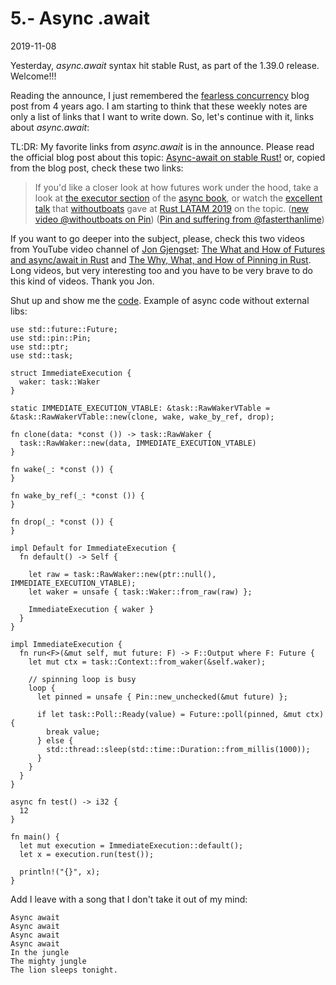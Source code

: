 # 5.- Async .await
2019-11-08

Yesterday, *async.await* syntax hit stable Rust, as part of the 1.39.0 release. Welcome!!!

Reading the announce, I just remembered the [fearless concurrency](https://blog.rust-lang.org/2015/04/10/Fearless-Concurrency.html) blog post from 4 years ago. I am starting to think that these weekly notes are only a list of links that I want to write down. So, let's continue with it, links about *async.await*:

TL:DR: My favorite links from *async.await* is in the announce. Please read the official blog post about this topic: [Async-await on stable Rust!](https://blog.rust-lang.org/2019/11/07/Async-await-stable.html) or, copied from the blog post, check these two  links:

> If you'd like a closer look at how futures work under the hood, take a look at [the executor section](https://rust-lang.github.io/async-book/02_execution/04_executor.html) of the [async book](https://github.com/rust-lang/async-book), or watch the [excellent talk](https://www.youtube.com/watch?v=skos4B5x7qE) that [withoutboats](https://github.com/withoutboats) gave at [Rust LATAM 2019](https://rustlatam.org/) on the topic. ([new video @withoutboats on Pin](https://www.youtube.com/watch?v=shtfSMTwKRw)) ([Pin and suffering from @fasterthanlime](https://fasterthanli.me/articles/pin-and-suffering))

If you want to go deeper into the subject, please, check this two videos from YouTube video channel of [Jon Gjengset](https://twitter.com/jonhoo): [The What and How of Futures and async/await in Rust](https://www.youtube.com/watch?v=9_3krAQtD2k) and [The Why, What, and How of Pinning in Rust](https://www.youtube.com/watch?v=DkMwYxfSYNQ). Long videos, but very interesting too and you have to be very brave to do this kind of videos. Thank you Jon.

Shut up and show me the [code](https://play.rust-lang.org/?version=beta&mode=debug&edition=2018&gist=e04334bf580a8792fc1ba2771e245a72). Example of async code without external libs:
```
use std::future::Future;
use std::pin::Pin;
use std::ptr;
use std::task;

struct ImmediateExecution {
  waker: task::Waker
}

static IMMEDIATE_EXECUTION_VTABLE: &task::RawWakerVTable = &task::RawWakerVTable::new(clone, wake, wake_by_ref, drop);

fn clone(data: *const ()) -> task::RawWaker {
  task::RawWaker::new(data, IMMEDIATE_EXECUTION_VTABLE)
}

fn wake(_: *const ()) {
}

fn wake_by_ref(_: *const ()) {
}

fn drop(_: *const ()) {
}

impl Default for ImmediateExecution {
  fn default() -> Self {

    let raw = task::RawWaker::new(ptr::null(), IMMEDIATE_EXECUTION_VTABLE);
    let waker = unsafe { task::Waker::from_raw(raw) };

    ImmediateExecution { waker }
  }
}

impl ImmediateExecution {
  fn run<F>(&mut self, mut future: F) -> F::Output where F: Future {
    let mut ctx = task::Context::from_waker(&self.waker);

    // spinning loop is busy
    loop {
      let pinned = unsafe { Pin::new_unchecked(&mut future) };

      if let task::Poll::Ready(value) = Future::poll(pinned, &mut ctx) {
        break value;
      } else {
        std::thread::sleep(std::time::Duration::from_millis(1000));
      }
    }
  }
}

async fn test() -> i32 {
  12
}

fn main() {
  let mut execution = ImmediateExecution::default();
  let x = execution.run(test());

  println!("{}", x);
}
```


Add I leave with a song that I don't take it out of my mind:


```
Async await
Async await
Async await
Async await
In the jungle
The mighty jungle
The lion sleeps tonight.
```
